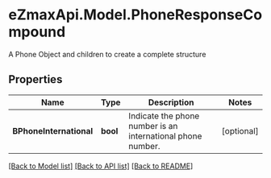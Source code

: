 # eZmaxApi.Model.PhoneResponseCompound
A Phone Object and children to create a complete structure

## Properties

Name | Type | Description | Notes
------------ | ------------- | ------------- | -------------
**BPhoneInternational** | **bool** | Indicate the phone number is an international phone number. | [optional] 

[[Back to Model list]](../README.md#documentation-for-models) [[Back to API list]](../README.md#documentation-for-api-endpoints) [[Back to README]](../README.md)


